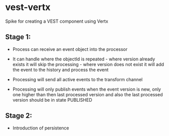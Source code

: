 # vest-vertx
Spike for creating a VEST component using Vertx


## Stage 1:

-  Process can receive an event object into the processor
  -  It can handle where the objectId is repeated
    - where version already exists it will skip the processing
    - where version does not exist it will add the event to the history and process the event

- Processing will send all active events to the transform channel
- Processing will only publish events when the event version is new, only one higher than
    then last processed version and also the last processed version should be in state PUBLISHED

## Stage 2:

- Introduction of persistence